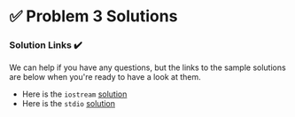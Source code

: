 # ✅ Problem 3 Solutions

### Solution Links ✔️

We can help if you have any questions, but the links to the sample solutions are below when you're ready to have a look at them.

* Here is the `iostream` [solution](https://cplayground.com/?p=tiger-lapwing-quelea)
* Here is the `stdio` [solution](https://cplayground.com/?p=dunlin-gnu-shark)

